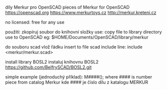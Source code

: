 díly Merkur pro OpenSCAD
pieces of Merkur for OpenSCAD
https://openscad.org
https://www.merkurtoys.cz
http://merkur.kreteni.cz

no licensed: free for any use

použití: zkopíruj soubor do knihovní složky
use: copy file to library directory use to OpenSCAD eg:
$HOME/Documents/OpenSCAD/library/merkur
 
do souboru scad vlož řádku
insert to file scad include line:
include <merkur/merkur.scad>
 
install library BOSL2
instaluj knihovnu BOSL2
https://github.com/BelfrySCAD/BOSL2.git

simple example (jednoduchý příklad):  M####();
where #### is number piece from catalog Merkur
kde #### je číslo dílu z katalogu MERKUR

